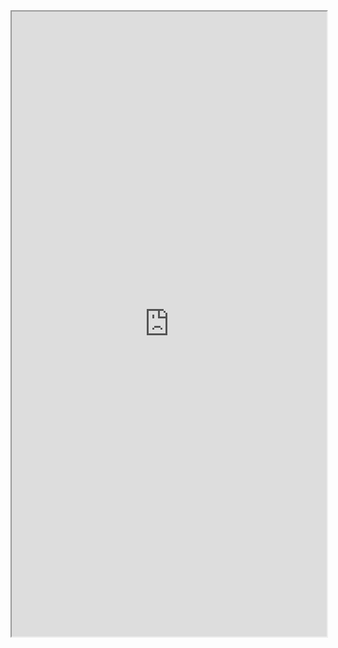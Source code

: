 <iframe 
src="https://coda.io/embed/jD38E5fJk_/#Full-Active-Inference-Ontology_tuuOJ_Ew/r251&view=full&viewMode=embedplay&hideSections=true" 
width=900 
height=1000 
style="max-width: 100%;" 
allow="fullscreen">
</iframe>
